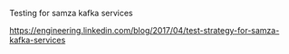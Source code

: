 Testing for samza kafka services

https://engineering.linkedin.com/blog/2017/04/test-strategy-for-samza-kafka-services
